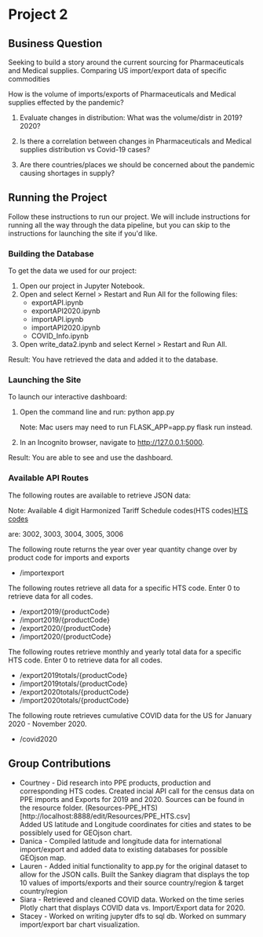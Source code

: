 # Project 2

## Business Question

Seeking to build a story around the current sourcing for Pharmaceuticals and Medical supplies. Comparing US import/export data of specific commodities

How is the volume of imports/exports of Pharmaceuticals and Medical supplies effected by the pandemic? 
1. Evaluate changes in distribution: What was the volume/distr in 2019? 2020? 

2. Is there a correlation between changes in Pharmaceuticals and Medical supplies distribution vs Covid-19 cases?
    
3. Are there countries/places we should be concerned about the pandemic causing shortages in supply?
       

## Running the Project

Follow these instructions to run our project. We will include instructions for running all the way through the data pipeline, but you can skip to the instructions for launching the site if you'd like. 

### Building the Database
To get the data we used for our project:
1. Open our project in Jupyter Notebook.
2. Open and select Kernel > Restart and Run All for the following files:
    * exportAPI.ipynb
    * exportAPI2020.ipynb
    * importAPI.ipynb
    * importAPI2020.ipynb
    * COVID_Info.ipynb
3. Open write_data2.ipynb and select Kernel > Restart and Run All.

Result: You have retrieved the data and added it to the database. 

### Launching the Site
To launch our interactive dashboard:
1. Open the command line and run: python app.py
    
    Note: Mac users may need to run FLASK_APP=app.py flask run instead.
2. In an Incognito browser, navigate to http://127.0.0.1:5000.

Result: You are able to see and use the dashboard.

### Available API Routes
The following routes are available to retrieve JSON data:

Note: Available 4 digit Harmonized Tariff Schedule codes(HTS codes)[HTS codes](https://www.datamyne.com/whats-an-hs-or-hts-code/#:~:text=An%20HS%20or%20HTS%20code%20stands%20for%20Harmonized%20System%20or,and%20define%20internationally%20traded%20goods.&text=These%20codes%20go%20from%202,a%20specific%2010%2Ddigit%20code.)

 are: 3002, 3003, 3004, 3005, 3006

The following route returns the year over year quantity change over by product code for imports and exports
* /importexport

The following routes retrieve all data for a specific HTS code. Enter 0 to retrieve data for all codes.
* /export2019/{productCode}
* /import2019/{productCode}
* /export2020/{productCode}
* /import2020/{productCode}


The following routes retrieve monthly and yearly total data for a specific HTS code. Enter 0 to retrieve data for all codes.
* /export2019totals/{productCode}
* /import2019totals/{productCode}
* /export2020totals/{productCode}
* /import2020totals/{productCode}

The following route retrieves cumulative COVID data for the US for January 2020 - November 2020.
* /covid2020

## Group Contributions
* Courtney - Did research into PPE products, production and corresponding HTS codes. Created incial API call for the census data on PPE imports and Exports for 2019 and 2020. Sources can be found in the resource folder. (Resources-PPE_HTS)[http://localhost:8888/edit/Resources/PPE_HTS.csv]   
Added US latitude and Longitude coordinates for cities and states to be possiblely used for GEOjson chart.
* Danica - Compiled latitude and longitude data for international import/export and added data to existing databases for possible GEOjson map. 
* Lauren - Added initial functionality to app.py for the original dataset to allow for the JSON calls. Built the Sankey diagram that displays the top 10 values of imports/exports and their source country/region & target country/region
* Siara - Retrieved and cleaned COVID data. Worked on the time series Plotly chart that displays COVID data vs. Import/Export data for 2020.
* Stacey - Worked on writing jupyter dfs to sql db. Worked on summary import/export bar chart visualization.
